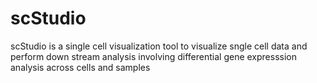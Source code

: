 # scStudio

scStudio is a single cell visualization tool to visualize sngle cell data and perform down stream analysis involving differential gene expresssion analysis across cells and samples
